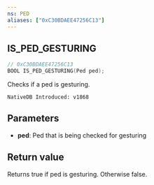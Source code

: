 ```yaml
---
ns: PED
aliases: ["0xC30BDAEE47256C13"]
---
```

## IS_PED_GESTURING

```c
// 0xC30BDAEE47256C13
BOOL IS_PED_GESTURING(Ped ped);
```

Checks if a ped is gesturing.

```
NativeDB Introduced: v1868
```

## Parameters
* **ped**: Ped that is being checked for gesturing

## Return value
Returns true if ped is gesturing. Otherwise false.
